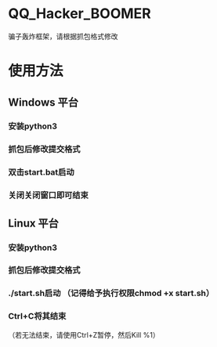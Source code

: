 # QQ_Hacker_BOOMER

骗子轰炸框架，请根据抓包格式修改

# 使用方法
## Windows 平台
### 安装python3
### 抓包后修改提交格式
### 双击start.bat启动
### 关闭关闭窗口即可结束


## Linux 平台
### 安装python3
### 抓包后修改提交格式
### ./start.sh启动 （记得给予执行权限chmod +x start.sh）
### Ctrl+C将其结束
（若无法结束，请使用Ctrl+Z暂停，然后Kill %1）
